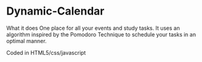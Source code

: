 # Dynamic-Calendar


What it does
One place for all your events and study tasks. It uses an algorithm inspired by the Pomodoro Technique to schedule your tasks in an optimal manner.


Coded in
HTML5/css/javascript


